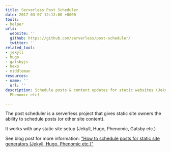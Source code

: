 ```yaml
---
title: Serverless Post Scheduler
date: 2017-03-07 12:12:00 +0000
tools:
- helper
urls:
  website: ''
  github: https://github.com/serverless/post-scheduler/
  twitter: ''
related_tool:
- jekyll
- hugo
- gatsbyjs
- hexo
- middleman
resources:
- name: ''
  url: ''
description: Schedule posts & content updates for static websites (Jekyll, Hugo, Gatsby,
  Phenomic etc)

---
```

The post scheduler is a serverless project that gives static site owners the ability to schedule posts (or other site content).

It works with any static site setup (Jekyll, Hugo, Phenomic, Gatsby etc.)

See blog post for more information: ["How to schedule posts for static site generators (Jekyll, Hugo, Phenomic etc.)"](https://serverless.com/blog/static-site-post-scheduler/?utm_content=bufferf4214&utm_medium=social&utm_source=twitter.com&utm_campaign=buffer)
